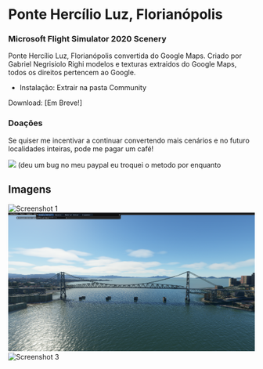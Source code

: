 # Ponte Hercílio Luz, Florianópolis
### Microsoft Flight Simulator 2020 Scenery

Ponte Hercílio Luz, Florianópolis convertida do Google Maps.
Criado por Gabriel Negrisiolo Righi modelos e texturas extraidos do Google Maps, todos os direitos pertencem ao Google.


* Instalação: 
Extrair na pasta Community

Download: [Em Breve!]

### Doações
Se quiser me incentivar a continuar convertendo mais cenários e no futuro localidades inteiras, pode me pagar um café!

[![](https://www.paypalobjects.com/en_US/i/btn/btn_donateCC_LG.gif)](https://doacaolegal.com.br/c/cenarios-msf-s2020)
(deu um bug no meu paypal eu troquei o metodo por enquanto

## Imagens
![Screenshot 1](/p1.png)
![Screenshot 2](/p2.png)
![Screenshot 3](/p3.png)
